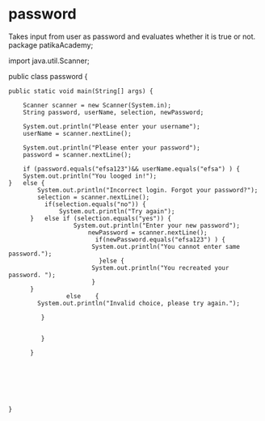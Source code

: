 # password
Takes input from user as password and evaluates whether it is true or not. 
package patikaAcademy;

import java.util.Scanner;

public class password {

	public static void main(String[] args) {

		Scanner scanner = new Scanner(System.in);
		String password, userName, selection, newPassword;
		
		System.out.println("Please enter your username");
		userName = scanner.nextLine();
		
		System.out.println("Please enter your password");
		password = scanner.nextLine();
		
		if (password.equals("efsa123")&& userName.equals("efsa") ) {
		System.out.println("You looged in!");
	}   else {
			System.out.println("Incorrect login. Forgot your password?");
			selection = scanner.nextLine();
			  if(selection.equals("no")) {
				  System.out.println("Try again");
		  }   else if (selection.equals("yes")) {
				      System.out.println("Enter your new password");
				          newPassword = scanner.nextLine();
				            if(newPassword.equals("efsa123") ) {
				           System.out.println("You cannot enter same password."); 
				             }else {
				           System.out.println("You recreated your password. ");
				           }
		  }  
				    else    {
		    System.out.println("Invalid choice, please try again.");	 
		    	 
		     }
		     
		     
		     }
		  
		  }
			  
			  
			  
		
	
	
	
	}
	


